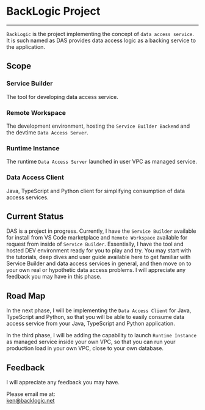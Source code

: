 # BackLogic Project
---

`BackLogic` is the project implementing the concept of `data access service`. It is such named as DAS provides data access logic as a backing service to the application.

## Scope

### Service Builder <!-- {docsify-ignore} -->

The tool for developing data access service.

### Remote Workspace <!-- {docsify-ignore} -->

The development environment, hosting the `Service Builder Backend` and the devtime `Data Access Server`.

### Runtime Instance <!-- {docsify-ignore} -->

The runtime `Data Access Server` launched in user VPC as managed service.

### Data Access Client <!-- {docsify-ignore} -->

Java, TypeScript and Python client for simplifying consumption of data access services.

## Current Status

DAS is a project in progress. Currently, I have the `Service Builder` available for install from VS Code marketplace and `Remote Workspace` available for request from inside of `Service Builder`. Essentially, I have the tool and hosted DEV environment ready for you to play and try. You may start with the tutorials, deep dives and user guide available here to get familiar with Service Builder and data access services in general, and then move on to your own real or hypothetic data access problems. I will appreciate any feedback you may have in this phase.

## Road Map

In the next phase, I will be implementing the `Data Access Client` for Java, TypeScript and Python, so that you will be able to easily consume data access service from your Java, TypeScript and Python application.

In the third phase, I will be adding the capability to launch `Runtime Instance` as managed service inside your own VPC, so that you can run your production load in your own VPC, close to your own database. 

## Feedback

I will appreciate any feedback you may have.

Please email me at:  
ken@backlogic.net

